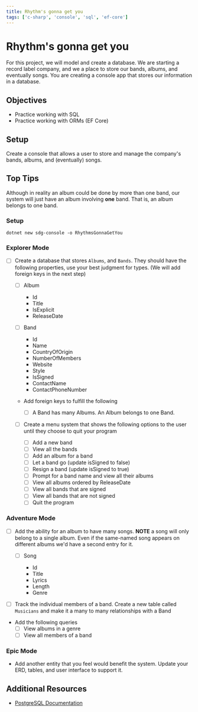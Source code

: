 ```yaml
---
title: Rhythm's gonna get you
tags: ['c-sharp', 'console', 'sql', 'ef-core']
---
```


# Rhythm's gonna get you

For this project, we will model and create a database. We are starting a record
label company, and we a place to store our bands, albums, and eventually songs.
You are creating a console app that stores our information in a database.

## Objectives

- Practice working with SQL
- Practice working with ORMs (EF Core)

## Setup

Create a console that allows a user to store and manage the company's bands,
albums, and (eventually) songs.

## Top Tips

Although in reality an album could be done by more than one band, our system
will just have an album involving **one** band. That is, an album belongs to one
band.

### Setup

```shell
dotnet new sdg-console -o RhythmsGonnaGetYou
```

### Explorer Mode

- [ ] Create a database that stores `Albums`, and `Bands`. They should have the
      following properties, use your best judgment for types. (We will add
      foreign keys in the next step)

  - [ ] Album
    - Id
    - Title
    - IsExplicit
    - ReleaseDate
  - [ ] Band

    - Id
    - Name
    - CountryOfOrigin
    - NumberOfMembers
    - Website
    - Style
    - IsSigned
    - ContactName
    - ContactPhoneNumber

  - Add foreign keys to fulfill the following

    - [ ] A Band has many Albums. An Album belongs to one Band.

  - [ ] Create a menu system that shows the following options to the user until they choose to quit your program

    - [ ] Add a new band
    - [ ] View all the bands
    - [ ] Add an album for a band
    - [ ] Let a band go (update isSigned to false)
    - [ ] Resign a band (update isSigned to true)
    - [ ] Prompt for a band name and view all their albums
    - [ ] View all albums ordered by ReleaseDate
    - [ ] View all bands that are signed
    - [ ] View all bands that are not signed
    - [ ] Quit the program

### Adventure Mode

- [ ] Add the ability for an album to have many songs. **NOTE** a song will only belong to a single album. Even if the same-named song appears on different albums we'd have a second entry for it.

  - [ ] Song

    - Id
    - Title
    - Lyrics
    - Length
    - Genre

- [ ] Track the individual members of a band. Create a new table called `Musicians` and make it a many to many relationships with a Band
- Add the following queries
  - [ ] View albums in a genre
  - [ ] View all members of a band

### Epic Mode

- Add another entity that you feel would benefit the system. Update your ERD, tables, and user interface to support it.

## Additional Resources

- [PostgreSQL Documentation](https://www.postgresql.org/docs/)
